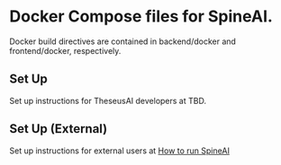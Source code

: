 # Docker Compose files for SpineAI.

Docker build directives are contained in backend/docker and frontend/docker, respectively.

## Set Up

Set up instructions for TheseusAI developers at TBD.

## Set Up (External)

Set up instructions for external users at [How to run SpineAI][1]

[1]:https://docs.google.com/document/d/1fOiyh-SoK-TymXHmwH8uMIcgTJ7-LRME1mPXWQWtPzM/edit#
